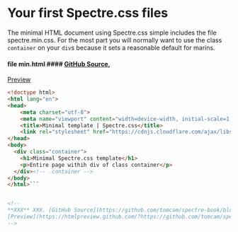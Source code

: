 # Your first Spectre.css files

The minimal HTML document using Spectre.css simple includes the file spectre.min.css. 
For the most part you will normally want to use the class `container` on your `div`s 
because it sets a reasonable default for marins.

#### file min.html #### [GitHub Source](https://github.com/tomcam/spectre-book/blob/master/examples/min.html), 
[Preview](https://htmlpreview.github.com/?https://github.com/tomcam/spectre-book/blob/master/examples/min.html)

```html
<!doctype html>
<html lang="en">
<head>
	<meta charset="utf-8">
	<meta name="viewport" content="width=device-width, initial-scale=1.0">
	<title>Minimal template | Spectre.css</title>
	<link rel="stylesheet" href="https://cdnjs.cloudflare.com/ajax/libs/spectre.css/0.2.10/spectre.min.css" />
</head>
<body>
  <div class="container">
    <h1>Minimal Spectre.css template</h1>
    <p>Entire page withih div of class container</p>
  </div><!-- .container -->
</body>
</html>```


<!--
**XXX** XXX. [GitHub Source](https://github.com/tomcam/spectre-book/blob/master/examples/xxx.html), 
[Preview](https://htmlpreview.github.com/?https://github.com/tomcam/spectre-book/blob/master/examples/xxx.html)
-->
